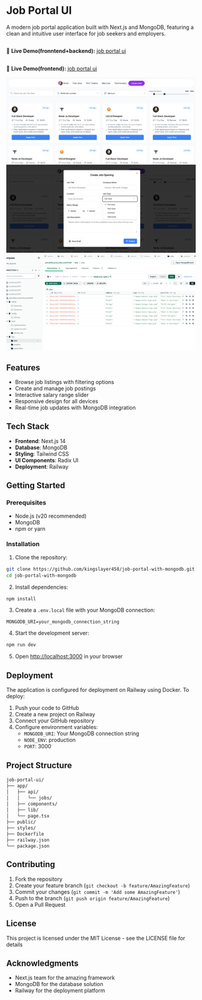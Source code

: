 # Job Portal UI

A modern job portal application built with Next.js and MongoDB, featuring a clean and intuitive user interface for job seekers and employers.
##
🚀 **Live Demo(fronntend+backend):** [job portal ui](https://jobportalyo.netlify.app/)
##
🚀 **Live Demo(frontend):** [job portal ui](https://job-portal-ui12.vercel.app/)

![job portal ui Preview](net1.png)
![job portal ui Preview](net2.png)
![job portal ui Preview](net3.png)

## Features

- Browse job listings with filtering options
- Create and manage job postings
- Interactive salary range slider
- Responsive design for all devices
- Real-time job updates with MongoDB integration

## Tech Stack

- **Frontend**: Next.js 14
- **Database**: MongoDB
- **Styling**: Tailwind CSS
- **UI Components**: Radix UI
- **Deployment**: Railway

## Getting Started

### Prerequisites

- Node.js (v20 recommended)
- MongoDB
- npm or yarn

### Installation

1. Clone the repository:
```bash
git clone https://github.com/kingslayer458/job-portal-with-mongodb.git
cd job-portal-with-mongodb
```

2. Install dependencies:
```bash
npm install
```

3. Create a `.env.local` file with your MongoDB connection:
```
MONGODB_URI=your_mongodb_connection_string
```

4. Start the development server:
```bash
npm run dev
```

5. Open [http://localhost:3000](http://localhost:3000) in your browser

## Deployment

The application is configured for deployment on Railway using Docker. To deploy:

1. Push your code to GitHub
2. Create a new project on Railway
3. Connect your GitHub repository
4. Configure environment variables:
   - `MONGODB_URI`: Your MongoDB connection string
   - `NODE_ENV`: production
   - `PORT`: 3000

## Project Structure

```
job-portal-ui/
├── app/
│   ├── api/
│   │   └── jobs/
│   ├── components/
│   ├── lib/
│   └── page.tsx
├── public/
├── styles/
├── Dockerfile
├── railway.json
└── package.json
```

## Contributing

1. Fork the repository
2. Create your feature branch (`git checkout -b feature/AmazingFeature`)
3. Commit your changes (`git commit -m 'Add some AmazingFeature'`)
4. Push to the branch (`git push origin feature/AmazingFeature`)
5. Open a Pull Request

## License

This project is licensed under the MIT License - see the LICENSE file for details

## Acknowledgments

- Next.js team for the amazing framework
- MongoDB for the database solution
- Railway for the deployment platform
